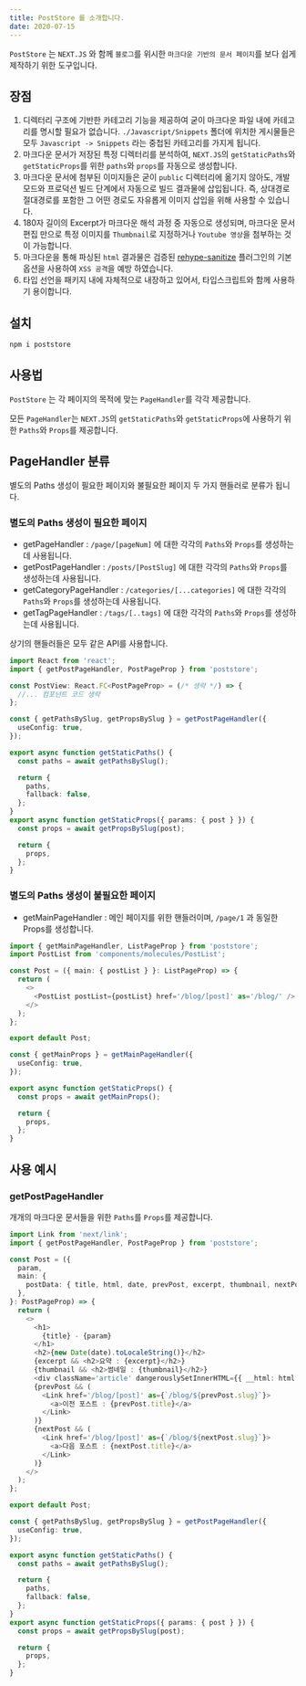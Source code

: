 ```yaml
---
title: PostStore 를 소개합니다.
date: 2020-07-15
---
```


`PostStore` 는 `NEXT.JS` 와 함께 `블로그`를 위시한 `마크다운 기반의 문서 페이지`를 보다 쉽게 제작하기 위한 도구입니다.

## 장점

1. 디렉터리 구조에 기반한 카테고리 기능을 제공하여 굳이 마크다운 파일 내에 카테고리를 명시할 필요가 없습니다. `./Javascript/Snippets` 폴더에 위치한 게시물들은 모두 `Javascript -> Snippets` 라는 중첩된 카테고리를 가지게 됩니다.
2. 마크다운 문서가 저장된 특정 디렉터리를 분석하여, `NEXT.JS`의 `getStaticPaths`와 `getStaticProps`를 위한 `paths`와 `props`를 자동으로 생성합니다.
3. 마크다운 문서에 첨부된 이미지들은 굳이 `public` 디렉터리에 옮기지 않아도, 개발 모드와 프로덕션 빌드 단계에서 자동으로 빌드 결과물에 삽입됩니다. 즉, 상대경로 절대경로를 포함한 그 어떤 경로도 자유롭게 이미지 삽입을 위해 사용할 수 있습니다.
4. 180자 길이의 Excerpt가 마크다운 해석 과정 중 자동으로 생성되며, 마크다운 문서 편집 만으로 특정 이미지를 `Thumbnail`로 지정하거나 `Youtube 영상`을 첨부하는 것이 가능합니다.
5. 마크다운을 통해 파싱된 `html` 결과물은 검증된 [rehype-sanitize](https://github.com/rehypejs/rehype-sanitize) 플러그인의 기본 옵션을 사용하여 `XSS 공격`을 예방 하였습니다.
6. 타입 선언을 패키지 내에 자체적으로 내장하고 있어서, 타입스크립트와 함께 사용하기 용이합니다.

## 설치

```bash
npm i poststore
```

## 사용법

`PostStore` 는 각 페이지의 목적에 맞는 `PageHandler`를 각각 제공합니다.

모든 `PageHandler`는 `NEXT.JS`의 `getStaticPaths`와 `getStaticProps`에 사용하기 위한 `Paths`와 `Props`를 제공합니다.

## PageHandler 분류

별도의 Paths 생성이 필요한 페이지와 불필요한 페이지 두 가지 핸들러로 분류가 됩니다.

### 별도의 Paths 생성이 필요한 페이지

- getPageHandler : `/page/[pageNum]` 에 대한 각각의 `Paths`와 `Props`를 생성하는데 사용됩니다.
- getPostPageHandler : `/posts/[PostSlug]` 에 대한 각각의 `Paths`와 `Props`를 생성하는데 사용됩니다.
- getCategoryPageHandler : `/categories/[...categories]` 에 대한 각각의 `Paths`와 `Props`를 생성하는데 사용됩니다.
- getTagPageHandler : `/tags/[..tags]` 에 대한 각각의 `Paths`와 `Props`를 생성하는데 사용됩니다.

상기의 핸들러들은 모두 같은 API를 사용합니다.

```ts
import React from 'react';
import { getPostPageHandler, PostPageProp } from 'poststore';

const PostView: React.FC<PostPageProp> = (/* 생략 */) => {
  //... 컴포넌트 코드 생략
};

const { getPathsBySlug, getPropsBySlug } = getPostPageHandler({
  useConfig: true,
});

export async function getStaticPaths() {
  const paths = await getPathsBySlug();

  return {
    paths,
    fallback: false,
  };
}
export async function getStaticProps({ params: { post } }) {
  const props = await getPropsBySlug(post);

  return {
    props,
  };
}
```

### 별도의 Paths 생성이 불필요한 페이지

- getMainPageHandler : 메인 페이지를 위한 핸들러이며, `/page/1` 과 동일한 Props를 생성합니다.

```ts
import { getMainPageHandler, ListPageProp } from 'poststore';
import PostList from 'components/molecules/PostList';

const Post = ({ main: { postList } }: ListPageProp) => {
  return (
    <>
      <PostList postList={postList} href='/blog/[post]' as='/blog/' />
    </>
  );
};

export default Post;

const { getMainProps } = getMainPageHandler({
  useConfig: true,
});

export async function getStaticProps() {
  const props = await getMainProps();

  return {
    props,
  };
}
```

## 사용 예시

### getPostPageHandler

개개의 마크다운 문서들을 위한 `Paths`를 `Props`를 제공합니다.

```ts
import Link from 'next/link';
import { getPostPageHandler, PostPageProp } from 'poststore';

const Post = ({
  param,
  main: {
    postData: { title, html, date, prevPost, excerpt, thumbnail, nextPost },
  },
}: PostPageProp) => {
  return (
    <>
      <h1>
        {title} - {param}
      </h1>
      <h2>{new Date(date).toLocaleString()}</h2>
      {excerpt && <h2>요약 : {excerpt}</h2>}
      {thumbnail && <h2>썸네일 : {thumbnail}</h2>}
      <div className='article' dangerouslySetInnerHTML={{ __html: html }}></div>
      {prevPost && (
        <Link href='/blog/[post]' as={`/blog/${prevPost.slug}`}>
          <a>이전 포스트 : {prevPost.title}</a>
        </Link>
      )}
      {nextPost && (
        <Link href='/blog/[post]' as={`/blog/${nextPost.slug}`}>
          <a>다음 포스트 : {nextPost.title}</a>
        </Link>
      )}
    </>
  );
};

export default Post;

const { getPathsBySlug, getPropsBySlug } = getPostPageHandler({
  useConfig: true,
});

export async function getStaticPaths() {
  const paths = await getPathsBySlug();

  return {
    paths,
    fallback: false,
  };
}
export async function getStaticProps({ params: { post } }) {
  const props = await getPropsBySlug(post);

  return {
    props,
  };
}
```
